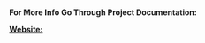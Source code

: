 <html>
  <body><p><b><h3><NOVEL CORONAVIRUS-2019-FORECASTING</b></h3></p><p>For More Info Go Through Project Documentation: <a href="https://github.com/saitejamanchikatla/nCOVID/blob/master/Forecasting_nCOVID_2019.pdf"/></p><p>Website:<a href="http://17k41a05g0.000webhostapp.com/"/></body>
</html>
